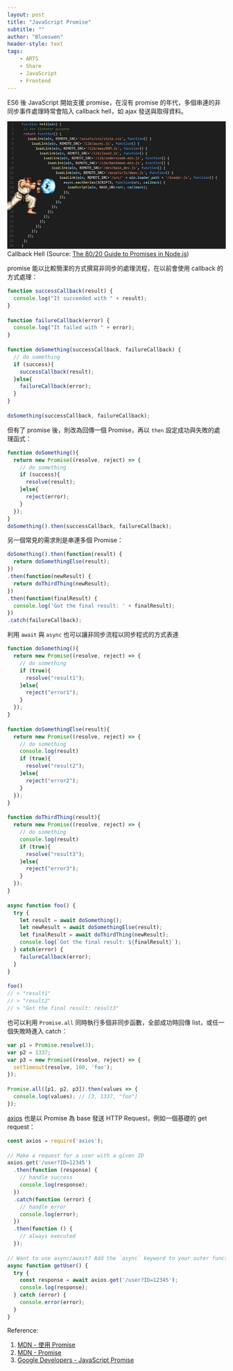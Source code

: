 ```yaml
---
layout: post
title: "JavaScript Promise"
subtitle: ""
author: "Blueswen"
header-style: text
tags:
    - ARTS
    - Share
    - JavaScript
    - Frontend
---
```


ES6 後 JavaScript 開始支援 promise，在沒有 promise 的年代，多個串連的非同步事件處理時常會陷入 callback hell，如 ajax 發送與取得資料。

![Callback Hell](/img/in-post/2020-07-03-promise/callback_hell.jpeg)
Callback Hell (Source: [The 80/20 Guide to Promises in Node.js](http://thecodebarbarian.com/the-80-20-guide-to-promises-in-node-js.html))

promise 能以比較簡潔的方式撰寫非同步的處理流程，在以前會使用 callback 的方式處理：

```js
function successCallback(result) {
  console.log("It succeeded with " + result);
}

function failureCallback(error) {
  console.log("It failed with " + error);
}

function doSomething(successCallback, failureCallback) {
  // do something
  if (success){
    successCallback(result);
  }else{
    failureCallback(error);
  }
}

doSomething(successCallback, failureCallback);
```

但有了 promise 後，則改為回傳一個 Promise，再以 ```then``` 設定成功與失敗的處理函式：

```js
function doSomething(){
  return new Promise((resolve, reject) => {
    // do something
    if (success){
      resolve(result);
    }else{
      reject(error);
    }
  });
}
doSomething().then(successCallback, failureCallback);
```

另一個常見的需求則是串連多個 Promise：

```js
doSomething().then(function(result) {
  return doSomethingElse(result);
})
.then(function(newResult) {
  return doThirdThing(newResult);
})
.then(function(finalResult) {
  console.log('Got the final result: ' + finalResult);
})
.catch(failureCallback);
```

利用 ```await``` 與 ```async``` 也可以讓非同步流程以同步程式的方式表達

```js
function doSomething(){
  return new Promise((resolve, reject) => {
    // do something
    if (true){
      resolve("result1");
    }else{
      reject("error1");
    }
  });
}

function doSomethingElse(result){
  return new Promise((resolve, reject) => {
    // do something
    console.log(result)
    if (true){
      resolve("result2");
    }else{
      reject("error2");
    }
  });
}

function doThirdThing(result){
  return new Promise((resolve, reject) => {
    // do something
    console.log(result)
    if (true){
      resolve("result3");
    }else{
      reject("error3");
    }
  });
}

async function foo() {
  try {
    let result = await doSomething();
    let newResult = await doSomethingElse(result);
    let finalResult = await doThirdThing(newResult);
    console.log(`Got the final result: ${finalResult}`);
  } catch(error) {
    failureCallback(error);
  }
}

foo()
// > "result1"
// > "result2"
// > "Got the final result: result3"

```

也可以利用 ```Promise.all``` 同時執行多個非同步函數，全部成功時回傳 list，或任一個失敗時進入 catch：

```js
var p1 = Promise.resolve(3);
var p2 = 1337;
var p3 = new Promise((resolve, reject) => {
  setTimeout(resolve, 100, 'foo');
});

Promise.all([p1, p2, p3]).then(values => {
  console.log(values); // [3, 1337, "foo"]
});
```

[axios](https://github.com/axios/axios) 也是以 Promise 為 base 發送 HTTP Request，例如一個基礎的 get request：

```js
const axios = require('axios');

// Make a request for a user with a given ID
axios.get('/user?ID=12345')
  .then(function (response) {
    // handle success
    console.log(response);
  })
  .catch(function (error) {
    // handle error
    console.log(error);
  })
  .then(function () {
    // always executed
  });

// Want to use async/await? Add the `async` keyword to your outer function/method.
async function getUser() {
  try {
    const response = await axios.get('/user?ID=12345');
    console.log(response);
  } catch (error) {
    console.error(error);
  }
}
```

Reference:

1. [MDN - 使用 Promise](https://developer.mozilla.org/zh-TW/docs/Web/JavaScript/Guide/Using_promises)
2. [MDN - Promise](https://developer.mozilla.org/zh-TW/docs/Web/JavaScript/Reference/Global_Objects/Promise)
3. [Google Developers - JavaScript Promise](https://developers.google.com/web/fundamentals/primers/promises?hl=zh-tw)
